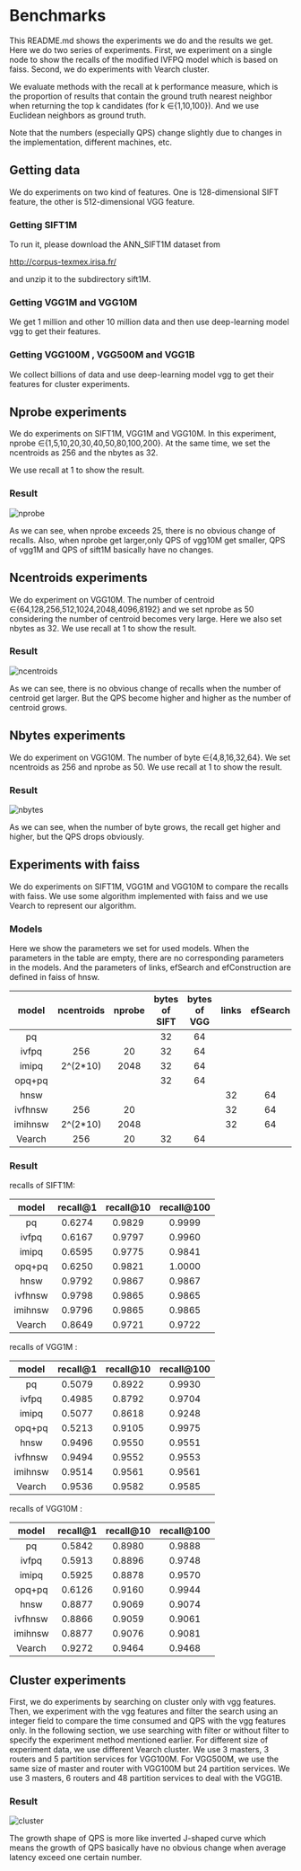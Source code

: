 
# Benchmarks

This README.md shows the experiments we do and the results we get. Here we do two series of experiments. First, we experiment on a single node to show the recalls of the modified IVFPQ model which is based on faiss. Second, we do experiments with Vearch cluster.

We evaluate methods with the recall at k performance measure, which is the proportion of results that contain the ground truth nearest neighbor when returning the top k candidates (for k ∈{1,10,100}). And we use Euclidean neighbors as ground truth.

Note that the numbers (especially QPS) change slightly due to changes in the implementation, different machines, etc.

## Getting data

We do experiments on two kind of features. One is 128-dimensional SIFT feature, the other is 512-dimensional VGG feature.

### Getting SIFT1M

To run it, please download the ANN_SIFT1M dataset from

http://corpus-texmex.irisa.fr/

and unzip it to the subdirectory sift1M.

### Getting VGG1M and VGG10M

We get 1 million and other 10 million data  and then use deep-learning model vgg to get  their features. 

### Getting VGG100M , VGG500M and VGG1B

We collect billions of data and use deep-learning model vgg to get their features for cluster experiments.

## Nprobe experiments

We do experiments on SIFT1M, VGG1M and VGG10M. In this experiment, nprobe  ∈{1,5,10,20,30,40,50,80,100,200}. At the same time, we set  the ncentroids as 256 and the nbytes as 32.

We use recall at 1 to show the result.

### Result

![nprobe](docs/img/gamma/benchs/nprobe.png)

As we can see, when nprobe exceeds 25, there is no obvious change of recalls. Also, when nprobe get larger,only QPS of vgg10M get smaller, QPS of vgg1M and QPS of sift1M  basically have no changes.

## Ncentroids experiments

We do experiment on VGG10M. The number of centroid ∈{64,128,256,512,1024,2048,4096,8192} and we set nprobe as 50 considering the  number of centroid becomes very large. Here we also set nbytes as 32. We use recall at 1 to show the result.

### Result

![ncentroids](docs/img/gamma/benchs/ncentroids.png)

As we can see, there is no obvious change of recalls when the number of centroid get larger. But the QPS become higher and higher as the number of centroid grows.

## Nbytes experiments

We do experiment on VGG10M. The number of byte ∈{4,8,16,32,64}. We set ncentroids as 256 and nprobe as 50. We use recall at 1 to show the result.

### Result

![nbytes](docs/img/gamma/benchs/nbytes.png)

As we can see, when the number of byte grows, the recall get higher and higher, but the QPS drops obviously.

## Experiments with faiss

We do experiments on SIFT1M, VGG1M and VGG10M to compare the recalls with faiss. We use some algorithm implemented with faiss and we use Vearch to represent our algorithm. 

### Models

Here we show the parameters we set for used models. When the parameters in the table are empty, there are no corresponding parameters in the models. And the parameters of links, efSearch and efConstruction are defined in faiss of hnsw.

|  model  | ncentroids | nprobe | bytes of SIFT | bytes of VGG | links | efSearch | efConstruction |
| :-----: | :--------: | :----: | :-----------: | :----------: | :---: | :------: | :------------: |
|   pq    |            |        |      32       |      64      |       |          |                |
|  ivfpq  |    256     |   20   |      32       |      64      |       |          |                |
|  imipq  |  2^(2*10)  |  2048  |      32       |      64      |       |          |                |
| opq+pq  |            |        |      32       |      64      |       |          |                |
|  hnsw   |            |        |               |              |  32   |    64    |       40       |
| ivfhnsw |    256     |   20   |               |              |  32   |    64    |       40       |
| imihnsw |  2^(2*10)  |  2048  |               |              |  32   |    64    |       40       |
| Vearch  |    256     |   20   |      32       |      64      |       |          |                |

### Result

recalls of SIFT1M:

|   model    | recall@1 | recall@10 | recall@100 |
| :--------: | :------: | :-------: | :--------: |
|     pq     |  0.6274  |  0.9829   |   0.9999   |
|   ivfpq    |  0.6167  |  0.9797   |   0.9960   |
|   imipq    |  0.6595  |  0.9775   |   0.9841   |
|   opq+pq   |  0.6250  |  0.9821   |   1.0000   |
|    hnsw    |  0.9792  |  0.9867   |   0.9867   |
|  ivfhnsw   |  0.9798  |  0.9865   |   0.9865   |
|  imihnsw   |  0.9796  |  0.9865   |   0.9865   |
|   Vearch   |  0.8649  |  0.9721   |   0.9722   |

recalls of VGG1M :

|   model    | recall@1 | recall@10 | recall@100 |
| :--------: | :------: | :-------: | :--------: |
|     pq     |  0.5079  |  0.8922   |   0.9930   |
|   ivfpq    |  0.4985  |  0.8792   |   0.9704   |
|   imipq    |  0.5077  |  0.8618   |   0.9248   |
|   opq+pq   |  0.5213  |  0.9105   |   0.9975   |
|    hnsw    |  0.9496  |  0.9550   |   0.9551   |
|  ivfhnsw   |  0.9494  |  0.9552   |   0.9553   |
|  imihnsw   |  0.9514  |  0.9561   |   0.9561   |
|   Vearch   |  0.9536  |  0.9582   |   0.9585   |

recalls of VGG10M :

|   model    | recall@1 | recall@10 | recall@100 |
| :--------: | :------: | :-------: | :--------: |
|     pq     |  0.5842  |  0.8980   |   0.9888   |
|   ivfpq    |  0.5913  |  0.8896   |   0.9748   |
|   imipq    |  0.5925  |  0.8878   |   0.9570   |
|   opq+pq   |  0.6126  |  0.9160   |   0.9944   |
|    hnsw    |  0.8877  |  0.9069   |   0.9074   |
|  ivfhnsw   |  0.8866  |  0.9059   |   0.9061   |
|  imihnsw   |  0.8877  |  0.9076   |   0.9081   |
|   Vearch   |  0.9272  |  0.9464   |   0.9468   |

## Cluster experiments

First, we do experiments by searching on cluster only with vgg features. Then, we experiment with the vgg features and filter the search using an integer field to compare the time consumed and QPS with the vgg features only. In the following section, we use searching with filter or without filter to specify the experiment method mentioned earlier. For different size of experiment data, we use different Vearch cluster. We use 3 masters, 3 routers and 5 partition services for VGG100M. For VGG500M, we use the same size of master and router with VGG100M but 24 partition services. We use 3 masters, 6 routers and 48 partition services to deal with the VGG1B.

### Result

![cluster](docs/img/gamma/benchs/cluster.png)

The growth shape of QPS is more like inverted J-shaped curve which means the growth of QPS basically have no obvious change when average latency exceed one certain number. 
